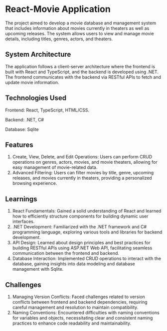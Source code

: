 # React-Movie Application
The project aimed to develop a movie database and management system that includes information about movies currently in theaters as well as upcoming releases. The system allows users to view and manage movie details, including titles, genres, actors, and theaters.

## System Architecture
The application follows a client-server architecture where the frontend is built with React and TypeScript, and the backend is developed using .NET. The frontend communicates with the backend via RESTful APIs to fetch and update movie information.

## Technologies Used

  Frontend:
    React, 
    TypeScript, 
    HTML/CSS.
    
  Backend:
    .NET, 
    C#
    
  Database:
    Sqlite
    
## Features

1. Create, View, Delete, and Edit Operations: Users can perform CRUD operations on genres, actors, movies, and movie theaters, allowing for easy management of movie-related data.
2. Advanced Filtering: Users can filter movies by title, genre, upcoming releases, and movies currently in theaters, providing a personalized browsing experience.
   
## Learnings

1. React Fundamentals: Gained a solid understanding of React and learned how to efficiently structure components for building dynamic user interfaces.
2. .NET Development: Familiarized with the .NET framework and C# programming language, exploring various tools and libraries for backend development.
3. API Design: Learned about design principles and best practices for building RESTful APIs using ASP.NET Web API, facilitating seamless communication between the frontend and backend.
4.  Database Interaction: Implemented CRUD operations to interact with the database, gaining insights into data modeling and database management with Sqlite.

## Challenges
1. Managing Version Conflicts: Faced challenges related to version conflicts between frontend and backend dependencies, requiring careful management and resolution to maintain compatibility.
2. Naming Conventions: Encountered difficulties with naming conventions for variables and objects, necessitating clear and consistent naming practices to enhance code readability and maintainability.


